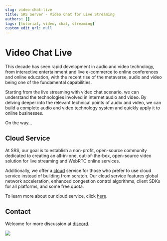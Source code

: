 ```yaml
---
slug: video-chat-live
title: SRS Server - Video Chat for Live Streaming
authors: []
tags: [tutorial, video, chat, streaming]
custom_edit_url: null
---
```


# Video Chat Live

This decade has seen rapid development in audio and video technology, from interactive entertainment and live e-commerce to online conferences and online education, with the recent rise of the metaverse, audio and video being one of the fundamental capabilities.

Starting from the live streaming with video chat scenario, we can understand the technologies involved in internet audio and video. By delving deeper into the relevant technical points of audio and video, we can build a complete audio and video technology system and quickly apply it to online businesses.

<!--truncate-->

On the way...

## Cloud Service

At SRS, our goal is to establish a non-profit, open-source community dedicated to creating an all-in-one, 
out-of-the-box, open-source video solution for live streaming and WebRTC online services.

Additionally, we offer a [cloud](/docs/v6/doc/cloud) service for those who prefer to use cloud service instead of building from 
scratch. Our cloud service features global network acceleration, enhanced congestion control algorithms, 
client SDKs for all platforms, and some free quota.

To learn more about our cloud service, click [here](/docs/v6/doc/cloud).

## Contact

Welcome for more discussion at [discord](https://discord.gg/bQUPDRqy79).

![](https://ossrs.io/gif/v1/sls.gif?site=ossrs.io&path=/lts/blog-en/22-06-30-Video-Chat-Live)


